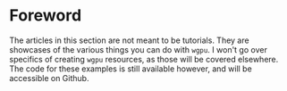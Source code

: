 # Foreword

The articles in this section are not meant to be tutorials. They are showcases of the various things you can do with `wgpu`. I won't go over specifics of creating `wgpu` resources, as those will be covered elsewhere. The code for these examples is still available however, and will be accessible on Github.
